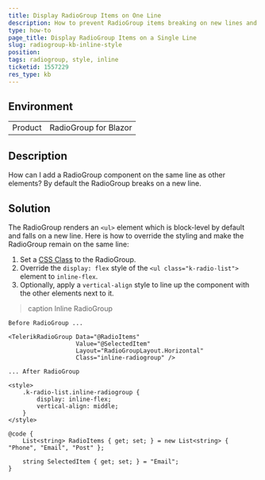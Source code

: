 ```yaml
---
title: Display RadioGroup Items on One Line
description: How to prevent RadioGroup items breaking on new lines and display them all on a single line.
type: how-to
page_title: Display RadioGroup Items on a Single Line
slug: radiogroup-kb-inline-style
position: 
tags: radiogroup, style, inline
ticketid: 1557229
res_type: kb
---
```


## Environment

<table>
    <tbody>
        <tr>
            <td>Product</td>
            <td>RadioGroup for Blazor</td>
        </tr>
    </tbody>
</table>

## Description

How can I add a RadioGroup component on the same line as other elements? By default the RadioGroup breaks on a new line.

## Solution

The RadioGroup renders an `<ul>` element which is block-level by default and falls on a new line. Here is how to override the styling and make the RadioGroup remain on the same line:

1. Set a [CSS Class](slug:radiogroup-overview#radiogroup-parameters) to the RadioGroup.
1. Override the `display: flex` style of the `<ul class="k-radio-list">` element to `inline-flex`.
1. Optionally, apply a `vertical-align` style to line up the component with the other elements next to it.

>caption Inline RadioGroup

````RAZOR
Before RadioGroup ...

<TelerikRadioGroup Data="@RadioItems"
                   Value="@SelectedItem"
                   Layout="RadioGroupLayout.Horizontal"
                   Class="inline-radiogroup" />

... After RadioGroup

<style>
    .k-radio-list.inline-radiogroup {
        display: inline-flex;
        vertical-align: middle;
    }
</style>

@code {
    List<string> RadioItems { get; set; } = new List<string> { "Phone", "Email", "Post" };

    string SelectedItem { get; set; } = "Email";
}
````
